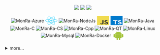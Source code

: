 <!--Hello
<h2><img src="https://emojis.slackmojis.com/emojis/images/1531849430/4246/blob-sunglasses.gif?1531849430" width="30"/> Hi 👋 , I'm MonRá! <img src="https://media.giphy.com/media/12oufCB0MyZ1Go/giphy.gif" width="50"></h2>
-->

<div>
  </p>
  <div align="center">
   <a href="https://www.facebook.com/ramon.chaib" target="_blank"><img src="https://img.shields.io/badge/-Facebook-%230077B5?style=for-the-badge&logo=facebook&logoColor=white" target="_blank"></a> 
  <a href="https://www.instagram.com/monrapps/" target="_blank"><img src="https://img.shields.io/badge/-Instagram-%23E4405F?style=for-the-badge&logo=instagram&logoColor=white" target="_blank"></a>
  <a href="https://www.linkedin.com/in/ramon-chaib-27007635/" target="_blank"><img src="https://img.shields.io/badge/-LinkedIn-%230077B5?style=for-the-badge&logo=linkedin&logoColor=white" target="_blank"></a>   
</div>
  
 <div style="display: inline_block" align="center"><br>
  <img align="center" alt="MonRa-Azure" height="30" width="40" src="https://cdn.jsdelivr.net/gh/devicons/devicon/icons/azure/azure-original.svg">
  <img align="center" alt="MonRa-React" height="30" width="40" src="https://raw.githubusercontent.com/devicons/devicon/master/icons/react/react-original.svg">
  <img align="center" alt="MonRa-NodeJs" height="30" width="40" src="https://cdn.jsdelivr.net/gh/devicons/devicon/icons/nodejs/nodejs-original.svg">
  <img align="center" alt="MonRa-Js" height="30" width="40" src="https://raw.githubusercontent.com/devicons/devicon/master/icons/javascript/javascript-original.svg">     <img align="center" alt="MonRa-Ts" height="30" width="40" src="https://raw.githubusercontent.com/devicons/devicon/master/icons/typescript/typescript-original.svg">
  <img align="center" alt="MonRa-Java" height="30" width="40" src="https://cdn.jsdelivr.net/gh/devicons/devicon/icons/java/java-original.svg">
  <img align="center" alt="MonRa-C" height="30" width="40" src="https://cdn.jsdelivr.net/gh/devicons/devicon/icons/c/c-original.svg">
  <img align="center" alt="MonRa-CS" height="30" width="40" src="https://cdn.jsdelivr.net/gh/devicons/devicon/icons/csharp/csharp-original.svg">
  <img align="center" alt="MonRa-Cpp" height="30" width="40" src="https://cdn.jsdelivr.net/gh/devicons/devicon/icons/cplusplus/cplusplus-original.svg">
  <img align="center" alt="MonRa-QT" height="30" width="40" src="https://cdn.jsdelivr.net/gh/devicons/devicon/icons/qt/qt-original.svg">
  <img align="center" alt="MonRa-Linux" height="30" width="40" src="https://cdn.jsdelivr.net/gh/devicons/devicon/icons/linux/linux-original.svg">
  <img align="center" alt="MonRa-Mysql" height="30" width="40" src="https://cdn.jsdelivr.net/gh/devicons/devicon/icons/mysql/mysql-original.svg">
  <img align="center" alt="MonRa-Docker" height="30" width="40" src="https://cdn.jsdelivr.net/gh/devicons/devicon/icons/docker/docker-original.svg">  
  <img align="center" alt="MonRa-Android" height="30" width="40" src="https://github.com/devicons/devicon/blob/master/icons/android/android-original.svg">
  
</div>
</a>

</br>
<!--
[![github activity graph](https://activity-graph.herokuapp.com/graph?username=monrapps&theme=chartreuse-dark)](https://github.com/monrapps/)
-->
<div>
<details>
      <summary>more...</summary>
      
<!--
### <img src="https://media.giphy.com/media/VgCDAzcKvsR6OM0uWg/giphy.gif" width="50"> A little more about me...  

```javascript
const monra = {
    pronouns: "He" | "Him",
    code: ["any"],
    askMeAbout: ["any"],
    technologies: {
        backEnd: {
            js: ["any"],
        },
        mobileApp: {
            native: ["Android Development"]
        },
        devOps: ["AWS", "Docker🐳", "Route53", "Nginx"],
        databases: ["mongo", "MySql", "sqlite"],
        misc: ["Firebase", "Socket.IO", "selenium", "open-cv", "php", "SuiteApp"]
    },
    architecture: ["Serverless Architecture", "Progressive web applications", "Single page applications"],
    currentFocus: "Building Robots to ease opertations",
    funFact: "There are two ways to write error-free programs; only the third one works"
};
```
-->

---
<!--START_SECTION:waka-->
![Code Time](http://img.shields.io/badge/Code%20Time-966%20hrs%2054%20mins-blue)

![Profile Views](http://img.shields.io/badge/Profile%20Views-1-blue)

![Lines of code](https://img.shields.io/badge/From%20Hello%20World%20I%27ve%20Written-3.0%20million%20lines%20of%20code-blue)

**🐱 My GitHub Data** 

> 📦 45.7 kB Used in GitHub's Storage 
 > 
> 🏆 2,463 Contributions in the Year 2024
 > 
> 🚫 Not Opted to Hire
 > 
> 📜 23 Public Repositories 
 > 
> 🔑 18 Private Repositories 
 > 
**I'm an Early 🐤** 

```text
🌞 Morning                8275 commits        █████████░░░░░░░░░░░░░░░░   35.16 % 
🌆 Daytime                10843 commits       ████████████░░░░░░░░░░░░░   46.08 % 
🌃 Evening                3651 commits        ████░░░░░░░░░░░░░░░░░░░░░   15.51 % 
🌙 Night                  764 commits         █░░░░░░░░░░░░░░░░░░░░░░░░   03.25 % 
```
📅 **I'm Most Productive on Thursday** 

```text
Monday                   4348 commits        █████░░░░░░░░░░░░░░░░░░░░   18.48 % 
Tuesday                  4349 commits        █████░░░░░░░░░░░░░░░░░░░░   18.48 % 
Wednesday                4555 commits        █████░░░░░░░░░░░░░░░░░░░░   19.36 % 
Thursday                 4980 commits        █████░░░░░░░░░░░░░░░░░░░░   21.16 % 
Friday                   3112 commits        ███░░░░░░░░░░░░░░░░░░░░░░   13.22 % 
Saturday                 1277 commits        █░░░░░░░░░░░░░░░░░░░░░░░░   05.43 % 
Sunday                   912 commits         █░░░░░░░░░░░░░░░░░░░░░░░░   03.88 % 
```


📊 **This Week I Spent My Time On** 

```text
🕑︎ Time Zone: America/Sao_Paulo

💬 Programming Languages: 
C++                      7 hrs 16 mins       █████████████░░░░░░░░░░░░   52.15 % 
C                        1 hr 54 mins        ███░░░░░░░░░░░░░░░░░░░░░░   13.67 % 
Markdown                 1 hr 54 mins        ███░░░░░░░░░░░░░░░░░░░░░░   13.64 % 
Other                    1 hr 36 mins        ███░░░░░░░░░░░░░░░░░░░░░░   11.53 % 
TypeScript               37 mins             █░░░░░░░░░░░░░░░░░░░░░░░░   04.48 % 

🔥 Editors: 
VS Code                  13 hrs 56 mins      █████████████████████████   100.00 % 

🐱‍💻 Projects: 
fw_tal_platformio        7 hrs 11 mins       █████████████░░░░░░░░░░░░   51.55 % 
wlm-esp32                2 hrs 34 mins       █████░░░░░░░░░░░░░░░░░░░░   18.49 % 
Markdown                 1 hr 45 mins        ███░░░░░░░░░░░░░░░░░░░░░░   12.64 % 
wlm-infra                1 hr 3 mins         ██░░░░░░░░░░░░░░░░░░░░░░░   07.62 % 
Unknown Project          34 mins             █░░░░░░░░░░░░░░░░░░░░░░░░   04.18 % 

💻 Operating System: 
Windows                  11 hrs 9 mins       ████████████████████░░░░░   80.02 % 
WSL                      1 hr 41 mins        ███░░░░░░░░░░░░░░░░░░░░░░   12.18 % 
Mac                      1 hr 5 mins         ██░░░░░░░░░░░░░░░░░░░░░░░   07.80 % 
```

**I Mostly Code in C** 

```text
C                        14 repos            █████░░░░░░░░░░░░░░░░░░░░   20.90 % 
C++                      10 repos            ████░░░░░░░░░░░░░░░░░░░░░   14.93 % 
JavaScript               7 repos             ███░░░░░░░░░░░░░░░░░░░░░░   10.45 % 
HTML                     5 repos             ██░░░░░░░░░░░░░░░░░░░░░░░   07.46 % 
Python                   4 repos             █░░░░░░░░░░░░░░░░░░░░░░░░   05.97 % 
```



**Timeline**

![Lines of Code chart](https://raw.githubusercontent.com/monrapps/monrapps/master/assets/bar_graph.png)


 Last Updated on 09/12/2024 23:10:14 UTC
<!--END_SECTION:waka-->
